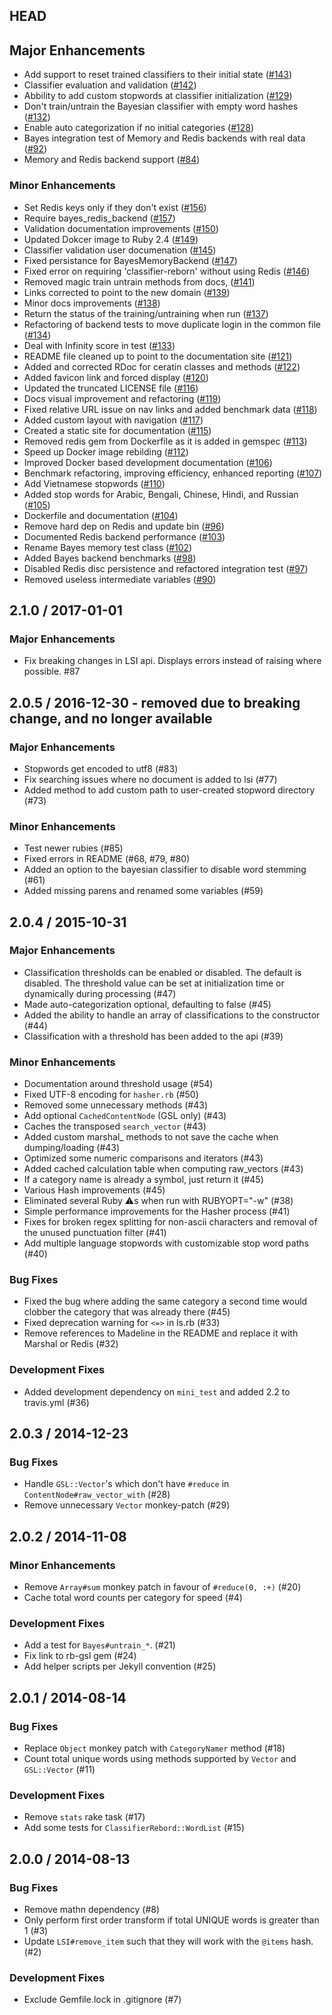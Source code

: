 ## HEAD
## Major Enhancements
 * Add support to reset trained classifiers to their initial state ([#143](https://github.com/jekyll/classifier-reborn/pull/143))
 * Classifier evaluation and validation ([#142](https://github.com/jekyll/classifier-reborn/pull/142))
 * Abbility to add custom stopwords at classifier initialization ([#129](https://github.com/jekyll/classifier-reborn/pull/129))
 * Don't train/untrain the Bayesian classifier with empty word hashes ([#132](https://github.com/jekyll/classifier-reborn/pull/132))
 * Enable auto categorization if no initial categories ([#128](https://github.com/jekyll/classifier-reborn/pull/128))
 * Bayes integration test of Memory and Redis backends with real data ([#92](https://github.com/jekyll/classifier-reborn/pull/92))
 * Memory and Redis backend support ([#84](https://github.com/jekyll/classifier-reborn/pull/84))

### Minor Enhancements
 * Set Redis keys only if they don't exist ([#156](https://github.com/jekyll/classifier-reborn/pull/156))
 * Require bayes_redis_backend ([#157](https://github.com/jekyll/classifier-reborn/pull/157))
 * Validation documentation improvements ([#150](https://github.com/jekyll/classifier-reborn/pull/150))
 * Updated Dokcer image to Ruby 2.4 ([#149](https://github.com/jekyll/classifier-reborn/pull/149))
 * Classifier validation user documenation ([#145](https://github.com/jekyll/classifier-reborn/pull/145))
 * Fixed persistance for BayesMemoryBackend ([#147](https://github.com/jekyll/classifier-reborn/pull/147))
 * Fixed error on requiring 'classifier-reborn' without using Redis ([#146](https://github.com/jekyll/classifier-reborn/pull/146))
 * Removed magic train untrain methods from docs, ([#141](https://github.com/jekyll/classifier-reborn/pull/141))
 * Links corrected to point to the new domain ([#139](https://github.com/jekyll/classifier-reborn/pull/139))
 * Minor docs improvements ([#138](https://github.com/jekyll/classifier-reborn/pull/138))
 * Return the status of the training/untraining when run ([#137](https://github.com/jekyll/classifier-reborn/pull/137))
 * Refactoring of backend tests to move duplicate login in the common file ([#134](https://github.com/jekyll/classifier-reborn/pull/134))
 * Deal with Infinity score in test ([#133](https://github.com/jekyll/classifier-reborn/pull/133))
 * README file cleaned up to point to the documentation site ([#121](https://github.com/jekyll/classifier-reborn/pull/121))
 * Added and corrected RDoc for ceratin classes and methods ([#122](https://github.com/jekyll/classifier-reborn/pull/122))
 * Added favicon link and forced display ([#120](https://github.com/jekyll/classifier-reborn/pull/120))
 * Updated the truncated LICENSE file ([#116](https://github.com/jekyll/classifier-reborn/pull/116)) 
 * Docs visual improvement and refactoring ([#119](https://github.com/jekyll/classifier-reborn/pull/119)) 
 * Fixed relative URL issue on nav links and added benchmark data ([#118](https://github.com/jekyll/classifier-reborn/pull/118)) 
 * Added custom layout with navigation ([#117](https://github.com/jekyll/classifier-reborn/pull/117)) 
 * Created a static site for documentation ([#115](https://github.com/jekyll/classifier-reborn/pull/115)) 
 * Removed redis gem from Dockerfile as it is added in gemspec ([#113](https://github.com/jekyll/classifier-reborn/pull/113)) 
 * Speed up Docker image rebilding ([#112](https://github.com/jekyll/classifier-reborn/pull/112)) 
 * Improved Docker based development documentation ([#106](https://github.com/jekyll/classifier-reborn/pull/106))
 * Benchmark refactoring, improving efficiency, enhanced reporting ([#107](https://github.com/jekyll/classifier-reborn/pull/107))
 * Add Vietnamese stopwords ([#110](https://github.com/jekyll/classifier-reborn/pull/110))
 * Added stop words for Arabic, Bengali, Chinese, Hindi, and Russian ([#105](https://github.com/jekyll/classifier-reborn/pull/105)) 
 * Dockerfile and documentation ([#104](https://github.com/jekyll/classifier-reborn/pull/104))
 * Remove hard dep on Redis and update bin ([#96](https://github.com/jekyll/classifier-reborn/pull/96))
 * Documented Redis backend performance ([#103](https://github.com/jekyll/classifier-reborn/pull/103))
 * Rename Bayes memory test class ([#102](https://github.com/jekyll/classifier-reborn/pull/102))
 * Added Bayes backend benchmarks ([#98](https://github.com/jekyll/classifier-reborn/pull/98))
 * Disabled Redis disc persistence and refactored integration test ([#97](https://github.com/jekyll/classifier-reborn/pull/97))
 * Removed useless intermediate variables ([#90](https://github.com/jekyll/classifier-reborn/pull/90))

## 2.1.0 / 2017-01-01
### Major Enhancements
 * Fix breaking changes in LSI api. Displays errors instead of raising where possible. #87

## 2.0.5 / 2016-12-30 - removed due to breaking change, and no longer available
### Major Enhancements
 * Stopwords get encoded to utf8 (#83)
 * Fix searching issues where no document is added to lsi (#77)
 * Added method to add custom path to user-created stopword directory (#73)

### Minor Enhancements
 * Test newer rubies (#85)
 * Fixed errors in README (#68, #79, #80)
 * Added an option to the bayesian classifier to disable word stemming (#61)
 * Added missing parens and renamed some variables (#59)

## 2.0.4 / 2015-10-31

### Major Enhancements

 * Classification thresholds can be enabled or disabled. The default is disabled. The threshold value can be set at initialization time or dynamically during processing (#47)
 * Made auto-categorization optional, defaulting to false (#45)
 * Added the ability to handle an array of classifications to the constructor (#44)
 * Classification with a threshold has been added to the api (#39)

### Minor Enhancements
  * Documentation around threshold usage (#54)
  * Fixed UTF-8 encoding for `hasher.rb` (#50)
  * Removed some unnecessary methods (#43)
  * Add optional `CachedContentNode` (GSL only) (#43)
  * Caches the transposed `search_vector` (#43)
  * Added custom marshal_ methods to not save the cache when dumping/loading (#43)
  * Optimized some numeric comparisons and iterators (#43)
  * Added cached calculation table when computing raw_vectors (#43)
  * If a category name is already a symbol, just return it (#45)
  * Various Hash improvements (#45)
  * Eliminated several Ruby :warning:s when run with RUBYOPT="-w" (#38)
  * Simple performance improvements for the Hasher process (#41)
  * Fixes for broken regex splitting for non-ascii characters and removal of the unused punctuation filter (#41)
  * Add multiple language stopwords with customizable stop word paths (#40)

### Bug Fixes

  * Fixed the bug where adding the same category a second time would clobber the category that was already there (#45)
  * Fixed deprecation warning for `<=>` in ls.rb (#33)
  * Remove references to Madeline in the README and replace it with Marshal or Redis (#32)

### Development Fixes

  * Added development dependency on `mini_test` and added 2.2 to travis.yml (#36)

## 2.0.3 / 2014-12-23

### Bug Fixes

  * Handle `GSL::Vector`'s which don't have `#reduce` in `ContentNode#raw_vector_with` (#28)
  * Remove unnecessary `Vector` monkey-patch (#29)

## 2.0.2 / 2014-11-08

### Minor Enhancements

  * Remove `Array#sum` monkey patch in favour of `#reduce(0, :+)` (#20)
  * Cache total word counts per category for speed (#4)

### Development Fixes

  * Add a test for `Bayes#untrain_*`. (#21)
  * Fix link to rb-gsl gem (#24)
  * Add helper scripts per Jekyll convention (#25)

## 2.0.1 / 2014-08-14

### Bug Fixes

  * Replace `Object` monkey patch with `CategoryNamer` method (#18)
  * Count total unique words using methods supported by `Vector` and `GSL::Vector` (#11)

### Development Fixes

  * Remove `stats` rake task (#17)
  * Add some tests for `ClassifierRebord::WordList` (#15)

## 2.0.0 / 2014-08-13

### Bug Fixes

  * Remove mathn dependency (#8)
  * Only perform first order transform if total UNIQUE words is greater than 1 (#3)
  * Update `LSI#remove_item` such that they will work with the `@items` hash. (#2)

### Development Fixes

  * Exclude Gemfile.lock in .gitignore (#7)
